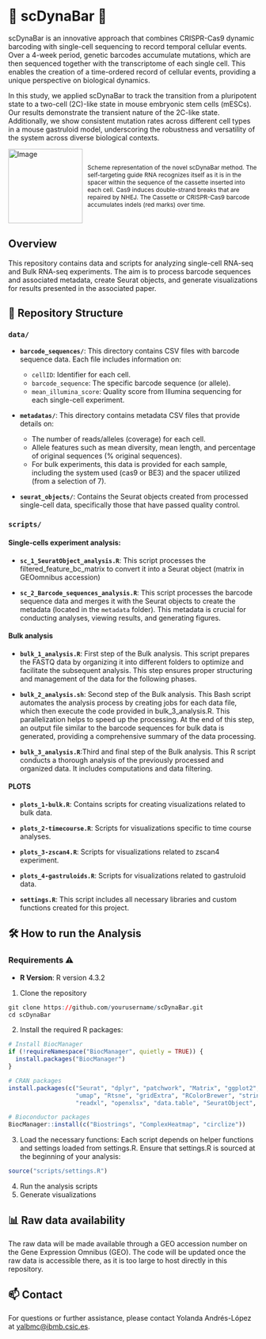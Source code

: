 #   🧬 scDynaBar 🧬

scDynaBar is an innovative approach that combines CRISPR-Cas9 dynamic barcoding with single-cell sequencing to record temporal cellular events. Over a 4-week period, genetic barcodes accumulate mutations, which are then sequenced together with the transcriptome of each single cell. This enables the creation of a time-ordered record of cellular events, providing a unique perspective on biological dynamics.

In this study, we applied scDynaBar to track the transition from a pluripotent state to a two-cell (2C)-like state in mouse embryonic stem cells (mESCs). Our results demonstrate the transient nature of the 2C-like state. Additionally, we show consistent mutation rates across different cell types in a mouse gastruloid model, underscoring the robustness and versatility of the system across diverse biological contexts.

<div style="display: flex; align-items: center;">
    <img src="https://github.com/user-attachments/assets/4baa7786-9729-4ab0-a8cd-b3fa9e6d4db1" alt="Image" width="150" style="margin-right: 10px;"/>
    <p style="font-size: 12px;">Scheme representation of the novel scDynaBar method. The
self-targeting guide RNA recognizes itself as it is in the spacer within the sequence of the
cassette inserted into each cell. Cas9 induces double-strand breaks that are repaired by
NHEJ. The Cassette or CRISPR-Cas9 barcode accumulates indels (red marks) over time.</p>
</div>



## Overview

This repository contains data and scripts for analyzing single-cell RNA-seq and Bulk RNA-seq experiments. The aim is to process barcode sequences and associated metadata, create Seurat objects, and generate visualizations for results presented in the associated paper.

## 📁 Repository Structure

### `data/`

- **`barcode_sequences/`**: This directory contains CSV files with barcode sequence data. Each file includes information on:
  - `cellID`: Identifier for each cell.
  - `barcode_sequence`: The specific barcode sequence (or allele).
  - `mean_illumina_score`: Quality score from Illumina sequencing for each single-cell experiment.

- **`metadatas/`**: This directory contains metadata CSV files that provide details on:
  - The number of reads/alleles (coverage) for each cell.
  - Allele features such as mean diversity, mean length, and percentage of original sequences (% original sequences).
  - For bulk experiments, this data is provided for each sample, including the system used (cas9 or BE3) and the spacer utilized (from a selection of 7).

- **`seurat_objects/`**: Contains the Seurat objects created from processed single-cell data, specifically those that have passed quality control.

### `scripts/`

#### Single-cells experiment analysis:
- **`sc_1_SeuratObject_analysis.R`**: This script processes the filtered_feature_bc_matrix to convert it into a Seurat object (matrix in GEOomnibus accession)

- **`sc_2_Barcode_sequences_analysis.R`**: This script processes the barcode sequence data and merges it with the Seurat objects to create the metadata (located in the `metadata` folder). This metadata is crucial for conducting analyses, viewing results, and generating figures.


#### Bulk analysis
- **`bulk_1_analysis.R`**: First step of the Bulk analysis. This script prepares the FASTQ data by organizing it into different folders to optimize and facilitate the subsequent analysis. This step ensures proper structuring and management of the data for the following phases.

- **`bulk_2_analysis.sh`**: Second step of the Bulk analysis. This Bash script automates the analysis process by creating jobs for each data file, which then execute the code provided in bulk_3_analysis.R. This parallelization helps to speed up the processing. At the end of this step, an output file similar to the barcode sequences for bulk data is generated, providing a comprehensive summary of the data processing.

- **`bulk_3_analysis.R`**:Third and final step of the Bulk analysis. This R script conducts a thorough analysis of the previously processed and organized data. It includes computations and data filtering.


#### PLOTS

- **`plots_1-bulk.R`**: Contains scripts for creating visualizations related to bulk data.

- **`plots_2-timecourse.R`**: Scripts for visualizations specific to time course analyses.

- **`plots_3-zscan4.R`**: Scripts for visualizations related to zscan4 experiment.
  
-  **`plots_4-gastruloids.R`**: Scripts for visualizations related to gastruloid data.

- **`settings.R`**: This script includes all necessary libraries and custom functions created for this project.


## 🛠️ How to run the Analysis
### Requirements ⚠️

- **R Version**: R version 4.3.2
  
1. Clone the repository 

```r
git clone https://github.com/yourusername/scDynaBar.git
cd scDynaBar
```
2. Install the required R packages:

```r
# Install BiocManager
if (!requireNamespace("BiocManager", quietly = TRUE)) {
  install.packages("BiocManager")
}

# CRAN packages
install.packages(c("Seurat", "dplyr", "patchwork", "Matrix", "ggplot2", 
                   "umap", "Rtsne", "gridExtra", "RColorBrewer", "stringr", 
                   "readxl", "openxlsx", "data.table", "SeuratObject", "psychTools"))

# Bioconductor packages
BiocManager::install(c("Biostrings", "ComplexHeatmap", "circlize"))

```
3. Load the necessary functions: Each script depends on helper functions and settings loaded from settings.R. Ensure that settings.R is sourced at the beginning of your analysis:
```r
source("scripts/settings.R")
```
4. Run the analysis scripts
5. Generate visualizations

## 📊 Raw data availability
The raw data will be made available through a GEO accession number on the Gene Expression Omnibus (GEO). The code will be updated once the raw data is accessible there, as it is too large to host directly in this repository.

## 📫 Contact
For questions or further assistance, please contact Yolanda Andrés-López at yalbmc@ibmb.csic.es.
